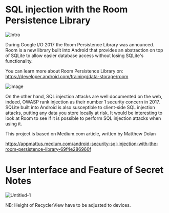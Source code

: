 # SQL injection with the Room Persistence Library

![Intro](https://github.com/hahmadfaiq21/mobile-security/assets/74751720/2bf8a397-f755-4338-803e-12f8f9037c7d)

During Google I/O 2017 the Room Persistence Library was announced. Room is a new library built into Android that provides an abstraction on top of SQLite to allow easier database access without losing SQLite's functionality.

You can learn more about Room Persistence Library on:
https://developer.android.com/training/data-storage/room


![image](https://github.com/hahmadfaiq21/mobile-security/assets/74751720/3b9e548e-c8ae-4832-b030-11c46e01bbb4)

On the other hand, SQL injection attacks are well documented on the web, indeed, OWASP rank injection as their number 1 security concern in 2017. 
SQLite built into Android is also susceptible to client-side SQL injection attacks, putting any data you store locally at risk. It would be interesting to look at Room to see if it is possible to perform SQL injection attacks when using it.

This project is based on Medium.com article, written by Matthew Dolan

https://appmattus.medium.com/android-security-sql-injection-with-the-room-persistence-library-69f4e286960f

# User Interface and Feature of Secret Notes

![Untitled-1](https://github.com/hahmadfaiq21/mobile-security/assets/74751720/a41d6046-7a54-434f-bb62-757897146ea2)


NB: Height of RecyclerView have to be adjusted to devices.
